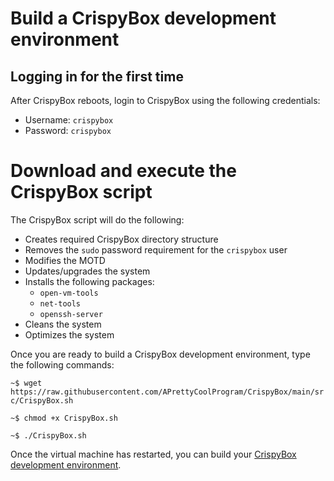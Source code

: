 # Build a CrispyBox development environment

## Logging in for the first time

After CrispyBox reboots, login to CrispyBox using the following credentials:

- Username: `crispybox`
- Password: `crispybox`

# Download and execute the CrispyBox script

The CrispyBox script will do the following:

- Creates required CrispyBox directory structure
- Removes the `sudo` password requirement for the `crispybox` user
- Modifies the MOTD
- Updates/upgrades the system
- Installs the following packages:
  - `open-vm-tools`
  - `net-tools`
  - `openssh-server`
- Cleans the system
- Optimizes the system

Once you are ready to build a CrispyBox development environment, type the following commands:

`~$ wget https://raw.githubusercontent.com/APrettyCoolProgram/CrispyBox/main/src/CrispyBox.sh`

`~$ chmod +x CrispyBox.sh`

`~$ ./CrispyBox.sh`

Once the virtual machine has restarted, you can build your [CrispyBox development environment](Build%20a%20CrispyBox%20environment.md).
